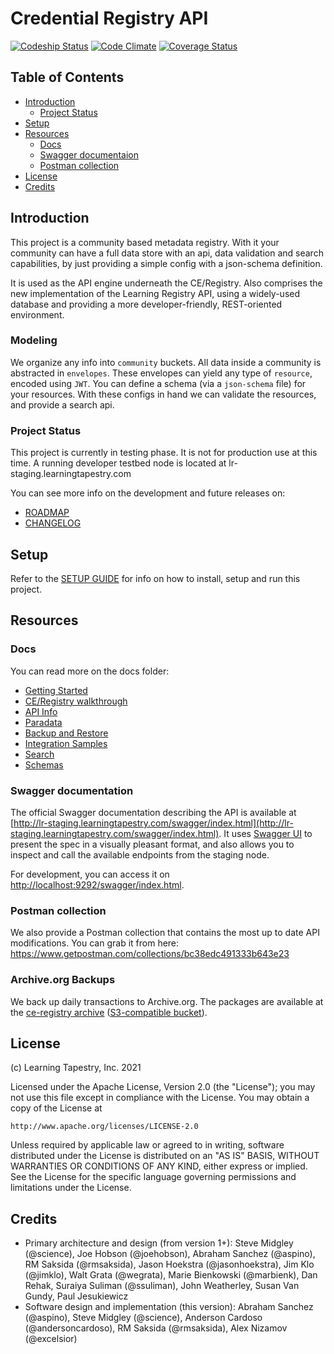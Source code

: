 # Credential Registry API

[![Codeship Status][codeship-badge]][codeship]
[![Code Climate][codeclimate-badge]][codeclimate]
[![Coverage Status][coveralls-badge]][coveralls]

[codeship]: https://codeship.com/projects/210254
[codeship-badge]: https://codeship.com/projects/f0799320-f56b-0134-43c9-62cc51a71676/status?branch=master
[codeclimate]: https://codeclimate.com/github/CredentialEngine/CredentialRegistry
[codeclimate-badge]: https://codeclimate.com/github/CredentialEngine/CredentialRegistry/badges/gpa.svg
[coveralls]: https://coveralls.io/github/CredentialEngine/CredentialRegistry?branch=master
[coveralls-badge]: https://coveralls.io/repos/github/CredentialEngine/CredentialRegistry/badge.svg?branch=master

## Table of Contents

- [Introduction](#introduction)
  - [Project Status](#project-status)
- [Setup](#setup)
- [Resources](#resources)
  - [Docs](#docs)
  - [Swagger documentaion](#swagger-documentation)
  - [Postman collection](#postman-collection)
- [License](#license)
- [Credits](#credits)

## Introduction

This project is a community based metadata registry.
With it your community can have a full data store with an api, data validation and search capabilities, by just providing a simple config with a json-schema definition.

It is used as the API engine underneath the CE/Registry. Also comprises the new implementation of the Learning Registry API, using a widely-used database and providing a more developer-friendly, REST-oriented environment.

### Modeling

We organize any info into `community` buckets.
All data inside a community is abstracted in `envelopes`. These envelopes can yield any type of `resource`, encoded using `JWT`.
You can define a schema (via a `json-schema` file) for your resources.
With these configs in hand we can validate the resources, and provide a search api.

### Project Status

This project is currently in testing phase. It is not for production use at this time. A running developer testbed node is located at lr-staging.learningtapestry.com

You can see more info on the development and future releases on:

- [ROADMAP](ROADMAP.md)
- [CHANGELOG](CHANGELOG.md)

## Setup

Refer to the [SETUP GUIDE](/docs/00_setup_guide.md) for info on how to install, setup and run this project.

## Resources

### Docs

You can read more on the docs folder:

- [Getting Started](/docs/01_getting_started.md)
- [CE/Registry walkthrough](/docs/02_ce-registry_walkthrough.md)
- [API Info](/docs/03_api_info.md)
- [Paradata](/docs/04_paradata.md)
- [Backup and Restore](/docs/05_backup_and_restore.md)
- [Integration Samples](/docs/06_integration_samples.md)
- [Search](/docs/07_search.md)
- [Schemas](/docs/08_schemas.md)

### Swagger documentation

The official Swagger documentation describing the API is available at
[http://lr-staging.learningtapestry.com/swagger/index.html](http://lr-staging.learningtapestry.com/swagger/index.html).
It uses [Swagger UI](https://github.com/swagger-api/swagger-ui) to present the
spec in a visually pleasant format, and also allows you to inspect and call the
available endpoints from the staging node.

For development, you can access it on [http://localhost:9292/swagger/index.html](http://localhost:9292/swagger/index.html).

### Postman collection

We also provide a Postman collection that contains the most up to date API
modifications. You can grab it from here:
https://www.getpostman.com/collections/bc38edc491333b643e23

### Archive.org Backups

We back up daily transactions to Archive.org. The packages are available at the [ce-registry archive](https://archive.org/details/credential-engine) ([S3-compatible bucket](http://s3.us.archive.org/credential-engine)).

## License

(c) Learning Tapestry, Inc. 2021

Licensed under the Apache License, Version 2.0 (the "License");
you may not use this file except in compliance with the License.
You may obtain a copy of the License at

    http://www.apache.org/licenses/LICENSE-2.0

Unless required by applicable law or agreed to in writing, software
distributed under the License is distributed on an "AS IS" BASIS,
WITHOUT WARRANTIES OR CONDITIONS OF ANY KIND, either express or implied.
See the License for the specific language governing permissions and
limitations under the License.

## Credits

- Primary architecture and design (from version 1+): Steve Midgley (@science), Joe Hobson (@joehobson), Abraham Sanchez (@aspino), RM Saksida (@rmsaksida), Jason Hoekstra (@jasonhoekstra), Jim Klo (@jimklo), Walt Grata (@wegrata), Marie Bienkowski (@marbienk), Dan Rehak, Suraiya Suliman (@ssuliman), John Weatherley, Susan Van Gundy, Paul Jesukiewicz
- Software design and implementation (this version): Abraham Sanchez (@aspino), Steve Midgley (@science), Anderson Cardoso (@andersoncardoso), RM Saksida (@rmsaksida), Alex Nizamov (@excelsior)
